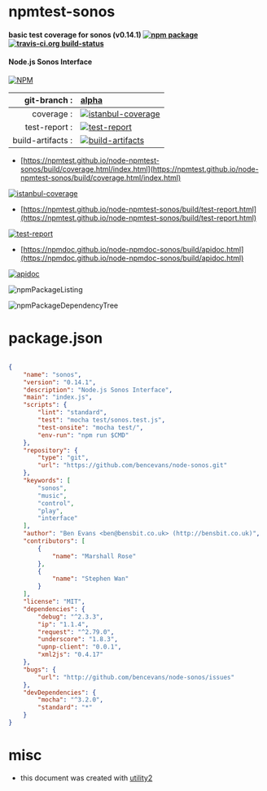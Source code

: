 # npmtest-sonos

#### basic test coverage for  sonos (v0.14.1)  [![npm package](https://img.shields.io/npm/v/npmtest-sonos.svg?style=flat-square)](https://www.npmjs.org/package/npmtest-sonos) [![travis-ci.org build-status](https://api.travis-ci.org/npmtest/node-npmtest-sonos.svg)](https://travis-ci.org/npmtest/node-npmtest-sonos)

#### Node.js Sonos Interface

[![NPM](https://nodei.co/npm/sonos.png?downloads=true&downloadRank=true&stars=true)](https://www.npmjs.com/package/sonos)

| git-branch : | [alpha](https://github.com/npmtest/node-npmtest-sonos/tree/alpha)|
|--:|:--|
| coverage : | [![istanbul-coverage](https://npmtest.github.io/node-npmtest-sonos/build/coverage.badge.svg)](https://npmtest.github.io/node-npmtest-sonos/build/coverage.html/index.html)|
| test-report : | [![test-report](https://npmtest.github.io/node-npmtest-sonos/build/test-report.badge.svg)](https://npmtest.github.io/node-npmtest-sonos/build/test-report.html)|
| build-artifacts : | [![build-artifacts](https://npmtest.github.io/node-npmtest-sonos/glyphicons_144_folder_open.png)](https://github.com/npmtest/node-npmtest-sonos/tree/gh-pages/build)|

- [https://npmtest.github.io/node-npmtest-sonos/build/coverage.html/index.html](https://npmtest.github.io/node-npmtest-sonos/build/coverage.html/index.html)

[![istanbul-coverage](https://npmtest.github.io/node-npmtest-sonos/build/screenCapture.buildCi.browser.%252Ftmp%252Fbuild%252Fcoverage.lib.html.png)](https://npmtest.github.io/node-npmtest-sonos/build/coverage.html/index.html)

- [https://npmtest.github.io/node-npmtest-sonos/build/test-report.html](https://npmtest.github.io/node-npmtest-sonos/build/test-report.html)

[![test-report](https://npmtest.github.io/node-npmtest-sonos/build/screenCapture.buildCi.browser.%252Ftmp%252Fbuild%252Ftest-report.html.png)](https://npmtest.github.io/node-npmtest-sonos/build/test-report.html)

- [https://npmdoc.github.io/node-npmdoc-sonos/build/apidoc.html](https://npmdoc.github.io/node-npmdoc-sonos/build/apidoc.html)

[![apidoc](https://npmdoc.github.io/node-npmdoc-sonos/build/screenCapture.buildCi.browser.%252Ftmp%252Fbuild%252Fapidoc.html.png)](https://npmdoc.github.io/node-npmdoc-sonos/build/apidoc.html)

![npmPackageListing](https://npmtest.github.io/node-npmtest-sonos/build/screenCapture.npmPackageListing.svg)

![npmPackageDependencyTree](https://npmtest.github.io/node-npmtest-sonos/build/screenCapture.npmPackageDependencyTree.svg)



# package.json

```json

{
    "name": "sonos",
    "version": "0.14.1",
    "description": "Node.js Sonos Interface",
    "main": "index.js",
    "scripts": {
        "lint": "standard",
        "test": "mocha test/sonos.test.js",
        "test-onsite": "mocha test/",
        "env-run": "npm run $CMD"
    },
    "repository": {
        "type": "git",
        "url": "https://github.com/bencevans/node-sonos.git"
    },
    "keywords": [
        "sonos",
        "music",
        "control",
        "play",
        "interface"
    ],
    "author": "Ben Evans <ben@bensbit.co.uk> (http://bensbit.co.uk)",
    "contributors": [
        {
            "name": "Marshall Rose"
        },
        {
            "name": "Stephen Wan"
        }
    ],
    "license": "MIT",
    "dependencies": {
        "debug": "^2.3.3",
        "ip": "1.1.4",
        "request": "^2.79.0",
        "underscore": "1.8.3",
        "upnp-client": "0.0.1",
        "xml2js": "0.4.17"
    },
    "bugs": {
        "url": "http://github.com/bencevans/node-sonos/issues"
    },
    "devDependencies": {
        "mocha": "^3.2.0",
        "standard": "*"
    }
}
```



# misc
- this document was created with [utility2](https://github.com/kaizhu256/node-utility2)
